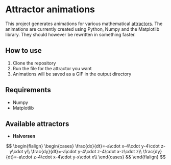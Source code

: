 # Attractor animations

This project generates animations for various mathematical [attractors](https://en.wikipedia.org/wiki/Attractor). The animations are currently created using Python, Numpy and the Matplotlib library. They should however be rewritten in something faster.

## How to use
1. Clone the repository
2. Run the file for the attractor you want
3. Animations will be saved as a GIF in the output directory

## Requirements
* Numpy
* Matplotlib

## Available attractors
* **Halvorsen**

$$
\begin{flalign}
    \begin{cases}
        \frac{dx}{dt}=-a\cdot x-4\cdot y-4\cdot z-y\cdot y\\
        \frac{dy}{dt}=-a\cdot y-4\cdot z-4\cdot x-z\cdot z\\
        \frac{dy}{dt}=-a\cdot z-4\cdot x-4\cdot y-x\cdot x\\
    \end{cases} &&
\end{flalign}
$$
